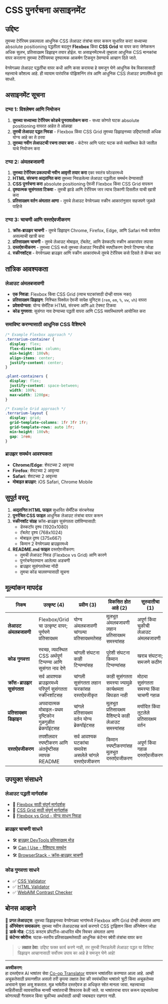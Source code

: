 <!--
CO_OP_TRANSLATOR_METADATA:
{
  "original_hash": "bee6762d4092a13fc7c338814963f980",
  "translation_date": "2025-10-22T16:13:52+00:00",
  "source_file": "3-terrarium/2-intro-to-css/assignment.md",
  "language_code": "mr"
}
-->
# CSS पुनर्रचना असाइनमेंट

## उद्दिष्ट

तुमच्या टेरॅरियम प्रकल्पाला आधुनिक CSS लेआउट तंत्रांचा वापर करून सुधारित करा! सध्याच्या absolute positioning पद्धतीला बदलून **Flexbox** किंवा **CSS Grid** चा वापर करा जेणेकरून अधिक सुलभ, प्रतिसादक्षम डिझाइन तयार होईल. या असाइनमेंटमध्ये तुम्हाला आधुनिक CSS मानकांचा वापर करताना तुमच्या टेरॅरियमचा दृश्यात्मक आकर्षण टिकवून ठेवण्याचे आव्हान दिले जाते.

वेगवेगळ्या लेआउट पद्धतींचा वापर कधी आणि कसा करायचा हे समजून घेणे आधुनिक वेब विकासासाठी महत्त्वाचे कौशल्य आहे. ही व्यायाम पारंपरिक पोझिशनिंग तंत्र आणि आधुनिक CSS लेआउट प्रणालींमध्ये दुवा साधते.

## असाइनमेंट सूचना

### टप्पा 1: विश्लेषण आणि नियोजन
1. **तुमच्या सध्याच्या टेरॅरियम कोडचे पुनरावलोकन करा** - सध्या कोणते घटक absolute positioning वापरत आहेत ते ओळखा
2. **तुमची लेआउट पद्धत निवडा** - Flexbox किंवा CSS Grid तुमच्या डिझाइनच्या उद्दिष्टांसाठी अधिक योग्य आहे का ते ठरवा
3. **तुमच्या नवीन लेआउटची रचना तयार करा** - कंटेनर आणि प्लांट घटक कसे व्यवस्थित केले जातील याचे नियोजन करा

### टप्पा 2: अंमलबजावणी
1. **तुमच्या टेरॅरियम प्रकल्पाची नवीन आवृत्ती तयार करा** एका स्वतंत्र फोल्डरमध्ये
2. **HTML संरचना अद्यतनित करा** तुमच्या निवडलेल्या लेआउट पद्धतीला समर्थन देण्यासाठी
3. **CSS पुनर्रचना करा** absolute positioning ऐवजी Flexbox किंवा CSS Grid वापरून
4. **दृश्यात्मक सुसंगतता टिकवा** - तुमची झाडे आणि टेरॅरियम जार त्याच ठिकाणी दिसतील याची खात्री करा
5. **प्रतिसादक्षम वर्तन अंमलात आणा** - तुमचे लेआउट वेगवेगळ्या स्क्रीन आकारांनुसार सहजपणे जुळले पाहिजे

### टप्पा 3: चाचणी आणि दस्तऐवजीकरण
1. **क्रॉस-ब्राउझर चाचणी** - तुमचे डिझाइन Chrome, Firefox, Edge, आणि Safari मध्ये कार्यरत असल्याची खात्री करा
2. **प्रतिसादक्षम चाचणी** - तुमचे लेआउट मोबाइल, टॅबलेट, आणि डेस्कटॉप स्क्रीन आकारांवर तपासा
3. **दस्तऐवजीकरण** - तुमच्या CSS मध्ये तुमच्या लेआउट निवडीचे स्पष्टीकरण देणारे टिप्पण्या जोडा
4. **स्क्रीनशॉट्स** - वेगवेगळ्या ब्राउझर आणि स्क्रीन आकारांमध्ये तुमचे टेरॅरियम कसे दिसते ते कॅप्चर करा

## तांत्रिक आवश्यकता

### लेआउट अंमलबजावणी
- **एक निवडा**: Flexbox किंवा CSS Grid (त्याच घटकांसाठी दोन्ही वापरू नका)
- **प्रतिसादक्षम डिझाइन**: निश्चित पिक्सेल ऐवजी सापेक्ष युनिट्स (`rem`, `em`, `%`, `vw`, `vh`) वापरा
- **प्रवेशयोग्यता**: योग्य सेमॅंटिक HTML संरचना आणि alt टेक्स्ट टिकवा
- **कोड गुणवत्ता**: सुसंगत नाव देण्याच्या पद्धती वापरा आणि CSS व्यवस्थितपणे आयोजित करा

### समाविष्ट करण्यासाठी आधुनिक CSS वैशिष्ट्ये
```css
/* Example Flexbox approach */
.terrarium-container {
  display: flex;
  flex-direction: column;
  min-height: 100vh;
  align-items: center;
  justify-content: center;
}

.plant-containers {
  display: flex;
  justify-content: space-between;
  width: 100%;
  max-width: 1200px;
}

/* Example Grid approach */
.terrarium-layout {
  display: grid;
  grid-template-columns: 1fr 3fr 1fr;
  grid-template-rows: auto 1fr;
  min-height: 100vh;
  gap: 1rem;
}
```

### ब्राउझर समर्थन आवश्यकता
- **Chrome/Edge**: शेवटच्या 2 आवृत्त्या
- **Firefox**: शेवटच्या 2 आवृत्त्या  
- **Safari**: शेवटच्या 2 आवृत्त्या
- **मोबाइल ब्राउझर**: iOS Safari, Chrome Mobile

## सुपूर्त वस्तू

1. **अद्यतनित HTML फाइल** सुधारित सेमॅंटिक संरचनेसह
2. **पुनर्रचित CSS फाइल** आधुनिक लेआउट तंत्रांचा वापर करून
3. **स्क्रीनशॉट संग्रह** क्रॉस-ब्राउझर सुसंगतता दर्शविण्यासाठी:
   - डेस्कटॉप दृश्य (1920x1080)
   - टॅबलेट दृश्य (768x1024) 
   - मोबाइल दृश्य (375x667)
   - किमान 2 वेगवेगळ्या ब्राउझरमध्ये
4. **README.md फाइल** दस्तऐवजीकरण:
   - तुमची लेआउट निवड (Flexbox vs Grid) आणि कारणे
   - पुनर्रचनेदरम्यान आलेल्या अडचणी
   - ब्राउझर सुसंगततेच्या नोंदी
   - तुमचा कोड चालवण्यासाठी सूचना

## मूल्यांकन मापदंड

| निकष | उत्कृष्ट (4) | प्रवीण (3) | विकसित होत आहे (2) | सुरुवातीचा (1) |
|----------|---------------|----------------|---------------|---------------|
| **लेआउट अंमलबजावणी** | Flexbox/Grid चा उत्कृष्ट वापर; पूर्णपणे प्रतिसादक्षम | योग्य अंमलबजावणी चांगल्या प्रतिसादक्षमतेसह | मूलभूत अंमलबजावणी लहान प्रतिसादक्षम समस्यांसह | अपूर्ण किंवा चुकीची लेआउट अंमलबजावणी |
| **कोड गुणवत्ता** | स्वच्छ, व्यवस्थित CSS अर्थपूर्ण टिप्पण्या आणि सुसंगत नाव देणे | चांगली संघटना काही टिप्पण्यांसह | पुरेशी संघटना किमान टिप्पण्यांसह | खराब संघटना; समजणे कठीण |
| **क्रॉस-ब्राउझर सुसंगतता** | सर्व आवश्यक ब्राउझरमध्ये परिपूर्ण सुसंगतता स्क्रीनशॉटसह | चांगली सुसंगतता लहान फरकांसह दस्तऐवजीकृत | काही सुसंगतता समस्या ज्यामुळे कार्यक्षमता बिघडत नाही | मोठ्या सुसंगतता समस्या किंवा चाचणी गहाळ |
| **प्रतिसादक्षम डिझाइन** | अपवादात्मक मोबाइल-प्रथम दृष्टिकोन गुळगुळीत ब्रेकपॉइंटसह | चांगले प्रतिसादक्षम वर्तन योग्य ब्रेकपॉइंटसह | मूलभूत प्रतिसादक्षम वैशिष्ट्ये काही लेआउट समस्यांसह | मर्यादित किंवा तुटलेले प्रतिसादक्षम वर्तन |
| **दस्तऐवजीकरण** | तपशीलवार स्पष्टीकरण आणि अंतर्दृष्टीसह व्यापक README | सर्व आवश्यक घटकांचा समावेश असलेले चांगले दस्तऐवजीकरण | किमान स्पष्टीकरणांसह मूलभूत दस्तऐवजीकरण | अपूर्ण किंवा गहाळ दस्तऐवजीकरण |

## उपयुक्त संसाधने

### लेआउट पद्धती मार्गदर्शक
- 📖 [Flexbox साठी संपूर्ण मार्गदर्शक](https://css-tricks.com/snippets/css/a-guide-to-flexbox/)
- 📖 [CSS Grid साठी संपूर्ण मार्गदर्शक](https://css-tricks.com/snippets/css/complete-guide-grid/)
- 📖 [Flexbox vs Grid - योग्य साधन निवडा](https://blog.webdevsimplified.com/2022-11/flexbox-vs-grid/)

### ब्राउझर चाचणी साधने
- 🛠️ [ब्राउझर DevTools प्रतिसादक्षम मोड](https://developer.chrome.com/docs/devtools/device-mode/)
- 🛠️ [Can I Use - वैशिष्ट्य समर्थन](https://caniuse.com/)
- 🛠️ [BrowserStack - क्रॉस-ब्राउझर चाचणी](https://www.browserstack.com/)

### कोड गुणवत्ता साधने
- ✅ [CSS Validator](https://jigsaw.w3.org/css-validator/)
- ✅ [HTML Validator](https://validator.w3.org/)
- ✅ [WebAIM Contrast Checker](https://webaim.org/resources/contrastchecker/)

## बोनस आव्हाने

🌟 **प्रगत लेआउट्स**: तुमच्या डिझाइनच्या वेगवेगळ्या भागांमध्ये Flexbox आणि Grid दोन्ही अंमलात आणा  
🌟 **अ‍ॅनिमेशन समाकलन**: तुमच्या नवीन लेआउटसह कार्य करणारे CSS ट्रांझिशन किंवा अ‍ॅनिमेशन जोडा  
🌟 **डार्क मोड**: CSS कस्टम प्रॉपर्टीज-आधारित थीम स्विचर अंमलात आणा  
🌟 **कंटेनर क्वेरीज**: घटक-स्तरीय प्रतिसादक्षमतेसाठी आधुनिक कंटेनर क्वेरी तंत्रांचा वापर करा  

> 💡 **लक्षात ठेवा**: उद्दिष्ट फक्त कार्य करणे नाही, तर तुमची निवडलेली लेआउट पद्धत या विशिष्ट डिझाइन आव्हानासाठी सर्वोत्तम उपाय का आहे हे समजून घेणे आहे!

---

**अस्वीकरण**:  
हा दस्तऐवज AI भाषांतर सेवा [Co-op Translator](https://github.com/Azure/co-op-translator) वापरून भाषांतरित करण्यात आला आहे. आम्ही अचूकतेसाठी प्रयत्नशील असलो तरी कृपया लक्षात ठेवा की स्वयंचलित भाषांतरे त्रुटी किंवा अचूकतेच्या अभावाने युक्त असू शकतात. मूळ भाषेतील दस्तऐवज हा अधिकृत स्रोत मानला जावा. महत्त्वाच्या माहितीसाठी व्यावसायिक मानवी भाषांतराची शिफारस केली जाते. या भाषांतराचा वापर करून उद्भवलेल्या कोणत्याही गैरसमज किंवा चुकीच्या अर्थासाठी आम्ही जबाबदार राहणार नाही.